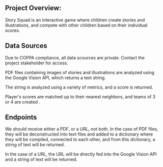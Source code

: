 ## Project Overview:

Story Squad is an interactive game where children create stories and illustrations, and compete with other children based on their individual scores.

## Data Sources

Due to COPPA compliance, all data scources are private. Contact the project stakeholder for access.


PDF files containing images of stories and illustrations are analyzed using the Google Vision API, which returns a text string. 

The string is analyzed using a variety of metrics, and a score is returned. 

Player's scores are matched up to their nearest neighbors, and teams of 3 or 4 are created . 

## Endpoints

We should receive either a PDF, or a URL, not both. In the case of PDF files, they will be deconstructed into text files and added to a dictionary where they will be compiled, connected to each other, and from this dictionary, a string of text will be returned. 

In the case of a URL, the URL will be directly fed into the Google Vision API and a string of text will be returned. 
